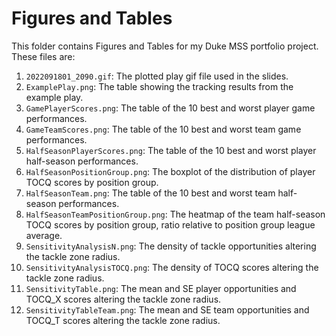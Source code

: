 # Figures and Tables

This folder contains Figures and Tables for my Duke MSS portfolio project. These files are:

1.  `2022091801_2090.gif`: The plotted play gif file used in the slides.
2.  `ExamplePlay.png`: The table showing the tracking results from the example play.
3.  `GamePlayerScores.png`: The table of the 10 best and worst player game performances.
4.  `GameTeamScores.png`: The table of the 10 best and worst team game performances.
5.  `HalfSeasonPlayerScores.png`: The table of the 10 best and worst player half-season performances.
6.  `HalfSeasonPositionGroup.png`: The boxplot of the distribution of player TOCQ scores by position group.
7.  `HalfSeasonTeam.png`: The table of the 10 best and worst team half-season performances.
8.  `HalfSeasonTeamPositionGroup.png`: The heatmap of the team half-season TOCQ scores by position group, ratio relative to position group league average.
9.  `SensitivityAnalysisN.png`: The density of tackle opportunities altering the tackle zone radius.
10.  `SensitivityAnalysisTOCQ.png`: The density of TOCQ scores altering the tackle zone radius.
11.  `SensitivityTable.png`: The mean and SE player opportunities and TOCQ_X scores altering the tackle zone radius.
12.  `SensitivityTableTeam.png`: The mean and SE team opportunities and TOCQ_T scores altering the tackle zone radius.